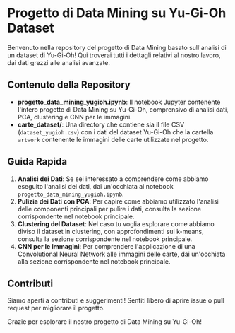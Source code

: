 # Progetto di Data Mining su Yu-Gi-Oh Dataset

Benvenuto nella repository del progetto di Data Mining basato sull'analisi di un dataset di Yu-Gi-Oh! Qui troverai tutti i dettagli relativi al nostro lavoro, dai dati grezzi alle analisi avanzate.

## Contenuto della Repository

- **progetto_data_mining_yugioh.ipynb**: Il notebook Jupyter contenente l'intero progetto di Data Mining su Yu-Gi-Oh, comprensivo di analisi dati, PCA, clustering e CNN per le immagini.
- **carte_dataset/**: Una directory che contiene sia il file CSV (`dataset_yugioh.csv`) con i dati del dataset Yu-Gi-Oh che la cartella `artwork` contenente le immagini delle carte utilizzate nel progetto.

## Guida Rapida

1. **Analisi dei Dati**: Se sei interessato a comprendere come abbiamo eseguito l'analisi dei dati, dai un'occhiata al notebook `progetto_data_mining_yugioh.ipynb`.
2. **Pulizia dei Dati con PCA**: Per capire come abbiamo utilizzato l'analisi delle componenti principali per pulire i dati, consulta la sezione corrispondente nel notebook principale.
3. **Clustering del Dataset**: Nel caso tu voglia esplorare come abbiamo diviso il dataset in clustering, con approfondimenti sul k-means, consulta la sezione corrispondente nel notebook principale.
4. **CNN per le Immagini**: Per comprendere l'applicazione di una Convolutional Neural Network alle immagini delle carte, dai un'occhiata alla sezione corrispondente nel notebook principale.

## Contributi

Siamo aperti a contributi e suggerimenti! Sentiti libero di aprire issue o pull request per migliorare il progetto.

Grazie per esplorare il nostro progetto di Data Mining su Yu-Gi-Oh!

